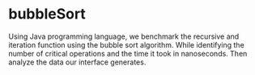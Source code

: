 # bubbleSort

Using Java programming language, we benchmark the recursive and iteration function using the bubble sort algorithm. While identifying the number of critical operations and the time it took in nanoseconds. Then analyze the data our interface generates.
